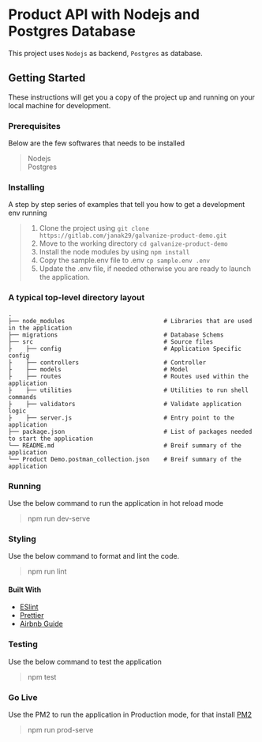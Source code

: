 # Product API with Nodejs and Postgres Database

This project uses <code>Nodejs</code> as backend, <code>Postgres</code> as database.

## Getting Started

These instructions will get you a copy of the project up and running on your local machine for development.

### Prerequisites

Below are the few softwares that needs to be installed

>Nodejs <br/>
>Postgres <br/>

### Installing

A step by step series of examples that tell you how to get a development env running

>1. Clone the project using `git clone https://gitlab.com/janak29/galvanize-product-demo.git` <br/>
>2. Move to the working directory <code>cd galvanize-product-demo</code> <br/>
>3. Install the node modules by using <code>npm install</code> <br/>
>4. Copy the sample.env file to .env <code>cp sample.env .env</code> <br/>
>5. Update the .env file, if needed otherwise you are ready to launch the application. <br/>

### A typical top-level directory layout
    .
    ├── node_modules                            # Libraries that are used in the application
    ├── migrations                              # Database Schems
    ├── src                                     # Source files
    ├    ├── config                             # Application Specific config
    ├    ├── controllers                        # Controller
    ├    ├── models                             # Model
    ├    ├── routes                             # Routes used within the application
    ├    ├── utilities                          # Utilities to run shell commands
    ├    ├── validators                         # Validate application logic 
    ├    ├── server.js                          # Entry point to the application
    ├── package.json                            # List of packages needed to start the application
    └── README.md                               # Breif summary of the application
    └── Product Demo.postman_collection.json    # Breif summary of the application

### Running

Use the below command to run the application in hot reload mode

>npm run dev-serve <br/>

### Styling

Use the below command to format and lint the code.

>npm run lint <br/>

#### Built With

* [ESlint](https://github.com/eslint/eslint)
* [Prettier](https://github.com/prettier/prettier)
* [Airbnb Guide](https://github.com/airbnb/javascript)

### Testing

Use the below command to test the application

>npm test <br/>

### Go Live

Use the PM2 to run the application in Production mode, for that install [PM2](https://www.npmjs.com/package/pm2)

>npm run prod-serve <br/>